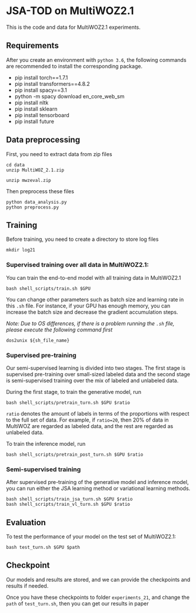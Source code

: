 # JSA-TOD on MultiWOZ2.1
This is the code and data for MultiWOZ2.1 experiments.
## Requirements
After you create an environment with `python 3.6`, the following commands are recommended to install the corresponding package.
* pip install torch==1.7.1
* pip install transformers==4.8.2
* pip install spacy==3.1
* python -m spacy download en_core_web_sm
* pip install nltk
* pip install sklearn
* pip install tensorboard
* pip install future

## Data preprocessing
First, you need to extract data from zip files
```
cd data
unzip MultiWOZ_2.1.zip
```
```
unzip mwzeval.zip
```
Then preprocess these files
```
python data_analysis.py
python preprocess.py
```
## Training
Before training, you need to create a directory to store log files
```
mkdir log21
```
### Supervised training over all data in MultiWOZ2.1:
You can train the end-to-end model with all training data in MultiWOZ2.1 
```
bash shell_scripts/train.sh $GPU
```
You can change other parameters such as batch size and learning rate in this `.sh` file. For instance, if your GPU has enough memory, you can increase the batch size and decrease the gradient accumulation steps.

*Note: Due to OS differences, if there is a problem running the `.sh` file, please execute the following command first*

```
dos2unix ${sh_file_name}
```
### Supervised pre-training
Our semi-supervised learning is divided into two stages. The first stage is supervised pre-training over small-sized labeled data and the second stage is semi-supervised training over the mix of labeled and unlabeled data.

During the first stage, to train the generative model, run
```
bash shell_scripts/pretrain_turn.sh $GPU $ratio
```
`ratio` denotes the amount of labels in terms of the proportions with respect to the full set of data. For example, if `ratio=20`, then 20% of data in MultiWOZ are regarded as labeled data, and the rest are regarded as unlabeled data.

To train the inference model, run
```
bash shell_scripts/pretrain_post_turn.sh $GPU $ratio
```
### Semi-supervised training
After supervised pre-training of the generative model and inference model, you can run either the JSA learning method or variational learning methods.
```
bash shell_scripts/train_jsa_turn.sh $GPU $ratio
bash shell_scripts/train_vl_turn.sh $GPU $ratio
```

## Evaluation 
To test the performance of your model on the test set of MultiWOZ2.1:
```
bash test_turn.sh $GPU $path
```
## Checkpoint
Our models and results are stored, and we can provide the checkpoints and results if needed.  

Once you have these checkpoints to folder `experiments_21`, and change the `path` of `test_turn.sh`, then you can get our results in paper

